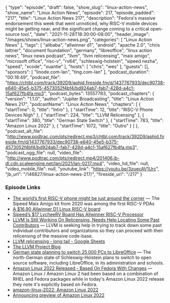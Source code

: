 {
  "type": "episode",
  "draft": false,
  "show_slug": "linux-action-news",
  "show_name": "Linux Action News",
  "episode": 217,
  "episode_padded": "217",
  "title": "Linux Action News 217",
  "description": "Fedora's massive endorsement this week that went unnoticed, why RISC-V mobile devices might be getting near, and the significant change coming to a critical open-source tool.",
  "date": "2021-11-28T18:30:00-08:00",
  "header_image": "/images/shows/linux-action-news.png",
  "categories": [
    "Linux Action News"
  ],
  "tags": [
    "alibaba",
    "allwinner d1",
    "android",
    "apache 2.0",
    "chris lattner",
    "document foundation",
    "germany",
    "libreoffice",
    "linux action news",
    "linux news podcast",
    "llvm",
    "llvm relicensing",
    "maix amigo",
    "microsoft office",
    "risc-v",
    "rv64",
    "schleswig-holstein",
    "sipeed nezha",
    "speed",
    "xcode",
    "xuantie"
  ],
  "hosts": [
    "chris",
    "wes"
  ],
  "guests": [],
  "sponsors": [
    "linode.com-lan",
    "ting.com-lan"
  ],
  "podcast_duration": "00:18:49",
  "podcast_file": "https://chtbl.com/track/392D9/aphid.fireside.fm/d/1437767933/dec90738-e640-45e5-b375-4573052f4bf4/bd924ab7-fab7-428d-a4c1-15af627fb4fa.mp3",
  "podcast_bytes": 13557783,
  "podcast_chapters": {
    "version": "1.1.0",
    "author": "Jupiter Broadcasting",
    "title": "Linux Action News 217",
    "podcastName": "Linux Action News",
    "chapters": [
      {
        "startTime": 0,
        "title": "Intro"
      },
      {
        "startTime": 12,
        "title": "RISC-V Phone Devices Nigh"
      },
      {
        "startTime": 224,
        "title": "LLVM Relicensing"
      },
      {
        "startTime": 380,
        "title": "German State Switch"
      },
      {
        "startTime": 783,
        "title": "Amazon Linux 2022"
      },
      {
        "startTime": 1072,
        "title": "Outro"
      }
    ]
  },
  "podcast_alt_file": "http://www.podtrac.com/pts/redirect.mp3/chtbl.com/track/392D9/aphid.fireside.fm/d/1437767933/dec90738-e640-45e5-b375-4573052f4bf4/bd924ab7-fab7-428d-a4c1-15af627fb4fa.mp3",
  "podcast_ogg_file": null,
  "video_file": "http://www.podtrac.com/pts/redirect.mp4/201406.jb-dl.cdn.scaleengine.net/lan/2021/lan-0217.mp4",
  "video_hd_file": null,
  "video_mobile_file": null,
  "youtube_link": "https://youtu.be/3zuecAV1Urc",
  "jb_url": "/146827/linux-action-news-217/",
  "fireside_url": "/217"
}


### Episode Links

  * [The world’s first RISC-V phone might be just around the corner](https://tuxphones.com/sipeed-rv64-first-risc-v-rv64-phone-linux-2022-2023/ "The world’s first RISC-V phone might be just around the corner") — The Sipeed Maix Amigo kit from 2020 was among the first RISC-V PDAs
  * [A $16.90 Allwinner D1 Linux RISC-V board](https://www.cnx-software.com/2021/11/24/sipeed-licheerv-a-low-cost-allwinner-d1-linux-risc-v-board/ "A $16.90 Allwinner D1 Linux RISC-V board")
  * [Sipeed’s $17 LycheeRV Board Has Allwinner RISC-V Processor](https://www.tomshardware.com/amp/news/sipeed-lycheerv-risc-v "Sipeed’s $17 LycheeRV Board Has Allwinner RISC-V Processor")
  * [LLVM Is Still Working On Relicensing, Needs Help Locating Some Past Contributors](https://www.phoronix.com/scan.php?page=news_item&px=LLVM-Relicensing-Help "LLVM Is Still Working On Relicensing, Needs Help Locating Some Past Contributors") — LLVM is seeking help in trying to track down some past individual contributors and organizations so they can proceed with their relicensing of the massive code-base.
  * [LLVM relicensing - long tail - Google Sheets](https://docs.google.com/spreadsheets/d/18_0Hog_eSwES8lKwf7WJal3yBwwcYfvPu1yCfZnTcek/edit#gid=1357290134 "LLVM relicensing - long tail - Google Sheets")
  * [The LLVM Project Blog](https://blog.llvm.org/posts/2021-11-18-relicensing-update/ "The LLVM Project Blog")
  * [German state planning to switch 25,000 PCs to LibreOffice](https://blog.documentfoundation.org/blog/2021/11/18/german-state-planning-to-switch-25000-pcs-to-libreoffice/ "German state planning to switch 25,000 PCs to LibreOffice") — The north-German state of Schleswig-Holstein plans to switch to open source software, including LibreOffice, in its administration and schools.
  * [Amazon Linux 2022 Released - Based On Fedora With Changes](https://www.phoronix.com/scan.php?page=news_item&px=Amazon-Linux-2022-Preview "Amazon Linux 2022 Released - Based On Fedora With Changes") — Amazon Linux / Amazon Linux 2 had been based on a combination of RHEL and Fedora packages while in today's Amazon Linux 2022 release they note it's explicitly based on Fedora. 
  * [amazon-linux-2022: Amazon Linux 2022](https://github.com/amazonlinux/amazon-linux-2022 "amazon-linux-2022: Amazon Linux 2022")
  * [Announcing preview of Amazon Linux 2022](https://aws.amazon.com/about-aws/whats-new/2021/11/preview-amazon-linux-2022/ "Announcing preview of Amazon Linux 2022")


